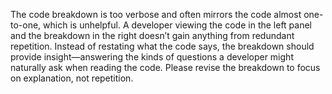 The code breakdown is too verbose and often mirrors the code almost one-to-one, which is unhelpful. A developer viewing the code in the left panel and the breakdown in the right doesn’t gain anything from redundant repetition. Instead of restating what the code says, the breakdown should provide insight—answering the kinds of questions a developer might naturally ask when reading the code. Please revise the breakdown to focus on explanation, not repetition.
